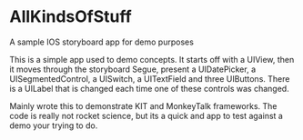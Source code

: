 AllKindsOfStuff
===============

A sample IOS storyboard app for demo purposes

This is a simple app used to demo concepts. It starts off with a UIView, then it moves through the storyboard Segue, present a UIDatePicker, a UISegmentedControl, a UISwitch, a UITextField and three UIButtons. There is a UILabel that is changed each time one of these controls was changed.

Mainly wrote this to demonstrate KIT and MonkeyTalk frameworks. The code is really not rocket science, but its a quick and app to test against a demo your trying to do.